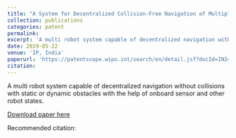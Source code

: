 ```yaml
---
title: "A System for Decentralized Collision‑Free Navigation of Multiple Robots"
collection: publications
categories: patent
permalink: 
excerpt: 'A multi robot system capable of decentralized navigation without collisions with static or dynamic obstacles with the help of onboard sensor and other robot states.'
date: 2019-05-22
venue: 'IP, India'
paperurl: 'https://patentscope.wipo.int/search/en/detail.jsf?docId=IN243742385&tab=NATIONALBIBLIO'
citation: 
---
```

A multi robot system capable of decentralized navigation without collisions with static or dynamic obstacles with the help of onboard sensor and other robot states.

[Download paper here](https://patentscope.wipo.int/search/en/detail.jsf?docId=IN243742385&tab=NATIONALBIBLIO)

Recommended citation:  
